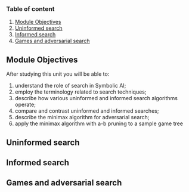 ### Table of content 

1. [Module Objectives](#Module-Objectives)
2. [Uninformed search](#Uninformed-search)
3. [Informed search](#Informed-search)
4. [Games and adversarial search](#Games-and-adversarial-search)


## Module Objectives

After studying this unit you will be able to:
1. understand the role of search in Symbolic AI;
2. employ the terminology related to search techniques;
3. describe how various uninformed and informed search algorithms operate;
4. compare and contrast uninformed and informed searches;
5. describe the minimax algorithm for adversarial search;
6. apply the minimax algorithm with a-b pruning to a sample game tree


## Uninformed search


## Informed search 

## Games and adversarial search

